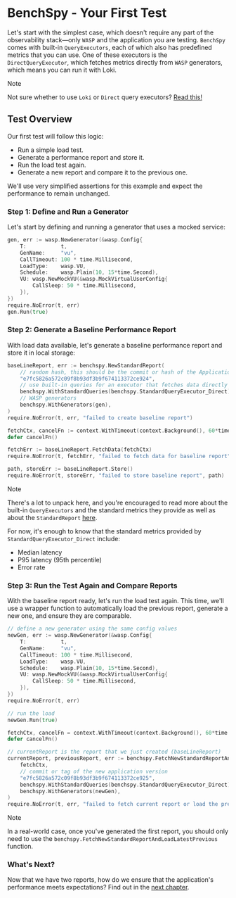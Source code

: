 # BenchSpy - Your First Test

Let's start with the simplest case, which doesn't require any part of the observability stack—only `WASP` and the application you are testing.
`BenchSpy` comes with built-in `QueryExecutors`, each of which also has predefined metrics that you can use. One of these executors is the `DirectQueryExecutor`, which fetches metrics directly from `WASP` generators,
which means you can run it with Loki.

> [!NOTE]
> Not sure whether to use `Loki` or `Direct` query executors? [Read this!](./loki_dillema.md)

## Test Overview

Our first test will follow this logic:
- Run a simple load test.
- Generate a performance report and store it.
- Run the load test again.
- Generate a new report and compare it to the previous one.

We'll use very simplified assertions for this example and expect the performance to remain unchanged.

### Step 1: Define and Run a Generator

Let's start by defining and running a generator that uses a mocked service:

```go
gen, err := wasp.NewGenerator(&wasp.Config{
    T:           t,
    GenName:     "vu",
    CallTimeout: 100 * time.Millisecond,
    LoadType:    wasp.VU,
    Schedule:    wasp.Plain(10, 15*time.Second),
    VU: wasp.NewMockVU(&wasp.MockVirtualUserConfig{
        CallSleep: 50 * time.Millisecond,
    }),
})
require.NoError(t, err)
gen.Run(true)
```

### Step 2: Generate a Baseline Performance Report

With load data available, let's generate a baseline performance report and store it in local storage:

```go
baseLineReport, err := benchspy.NewStandardReport(
    // random hash, this should be the commit or hash of the Application Under Test (AUT)
    "e7fc5826a572c09f8b93df3b9f674113372ce924",
    // use built-in queries for an executor that fetches data directly from the WASP generator
    benchspy.WithStandardQueries(benchspy.StandardQueryExecutor_Direct),
    // WASP generators
    benchspy.WithGenerators(gen),
)
require.NoError(t, err, "failed to create baseline report")

fetchCtx, cancelFn := context.WithTimeout(context.Background(), 60*time.Second)
defer cancelFn()

fetchErr := baseLineReport.FetchData(fetchCtx)
require.NoError(t, fetchErr, "failed to fetch data for baseline report")

path, storeErr := baseLineReport.Store()
require.NoError(t, storeErr, "failed to store baseline report", path)
```

> [!NOTE]
> There's a lot to unpack here, and you're encouraged to read more about the built-in `QueryExecutors` and the standard metrics they provide as well as about the `StandardReport` [here](./reports/standard_report.md).
>
> For now, it's enough to know that the standard metrics provided by `StandardQueryExecutor_Direct` include:
> - Median latency
> - P95 latency (95th percentile)
> - Error rate

### Step 3: Run the Test Again and Compare Reports

With the baseline report ready, let's run the load test again. This time, we'll use a wrapper function to automatically load the previous report, generate a new one, and ensure they are comparable.

```go
// define a new generator using the same config values
newGen, err := wasp.NewGenerator(&wasp.Config{
    T:           t,
    GenName:     "vu",
    CallTimeout: 100 * time.Millisecond,
    LoadType:    wasp.VU,
    Schedule:    wasp.Plain(10, 15*time.Second),
    VU: wasp.NewMockVU(&wasp.MockVirtualUserConfig{
        CallSleep: 50 * time.Millisecond,
    }),
})
require.NoError(t, err)

// run the load
newGen.Run(true)

fetchCtx, cancelFn = context.WithTimeout(context.Background(), 60*time.Second)
defer cancelFn()

// currentReport is the report that we just created (baseLineReport)
currentReport, previousReport, err := benchspy.FetchNewStandardReportAndLoadLatestPrevious(
    fetchCtx,
    // commit or tag of the new application version
    "e7fc5826a572c09f8b93df3b9f674113372ce925",
    benchspy.WithStandardQueries(benchspy.StandardQueryExecutor_Direct),
    benchspy.WithGenerators(newGen),
)
require.NoError(t, err, "failed to fetch current report or load the previous one")
```

> [!NOTE]
> In a real-world case, once you've generated the first report, you should only need to use the `benchspy.FetchNewStandardReportAndLoadLatestPrevious` function.

### What's Next?

Now that we have two reports, how do we ensure that the application's performance meets expectations?
Find out in the [next chapter](./simplest_metrics.md).